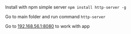 Install with npm simple server
```npm install http-server -g```

Go to main folder and run command
```http-server```

Go to [192.168.56.1:8080](http://192.168.56.1:8080) to work with app
